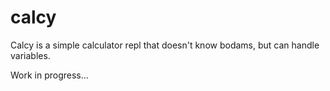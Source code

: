 # calcy
Calcy is a simple calculator repl that doesn't know bodams, but can handle variables. 

Work in progress...
